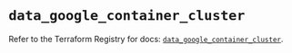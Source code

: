 # `data_google_container_cluster`

Refer to the Terraform Registry for docs: [`data_google_container_cluster`](https://registry.terraform.io/providers/hashicorp/google/6.24.0/docs/data-sources/container_cluster).
